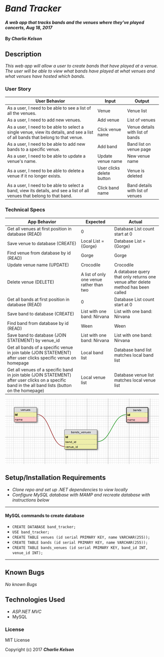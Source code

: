 # _Band Tracker_

#### _A web app that tracks bands and the venues where they've played concerts, Aug 18, 2017_

#### By _**Charlie Kelson**_

## Description

_This web app will allow a user to create bands that have played at a venue. The user will be able to view what bands have played at what venues and what venues have hosted which bands._


### User Story

| User Behavior | Input | Output |
|----|----|----|  
| As a user, I need to be able to see a list of all the venues. | Venue | Venue list |
| As a user, I need to add new venues. | Add venue | List of venues |
| As a user, I need to be able to select a single venue, view its details, and see a list of all bands that belong to that venue. | Click venue name | Venue details with list of bands|
| As a user, I need to be able to add new bands to a specific venue. | Add band | Band list on venue page|
| As a user, I need to be able to update a venue's name. | Update venue name | New venue name|
| As a user, I need to be able to delete a venue if it no longer exists. | User clicks delete button| Venue is deleted|
| As a user, I need to be able to select a band, view its details, and see a list of all venues that belong to that band. | Click band name | Band details with list of venues|


### Technical Specs

| App Behavior | Expected | Actual |
|----|----|----|  
|  Get all venues at first position in database (READ) | 0 | Database List<Venue> count start at 0 |
|  Save venue to database (CREATE)|  Local List<Venue> = {Gorge}  | Database List<Venue> = {Gorge}   |
|  Find venue from database by id (READ)|  Gorge  |  Gorge  |
|  Update venue name (UPDATE)| Crocodile | Crocodile |
|  Delete venue (DELETE)|A list of only one venue rather than two | A database query that only returns one venue after delete method has been called |
| Get all bands at first position in database (READ)| 0 | Database List<Bands> count start at 0|
|  Save band to database (CREATE)| List with one band: Nirvana | List with one band: Nirvana |
|  Find band from database by id (READ)| Ween  |  Ween  |
|  Save band to database (JOIN STATEMENT) by venue_id| List with one band: Nirvana | List with one band: Nirvana |
|  Get all bands of a specific venue in join table (JOIN STATEMENT) after user clicks specific venue on homepage|  Local band list  |  Database band list matches local band list  |
|  Get all venues of a specific band in join table (JOIN STATEMENT) after user clicks on a specific band in the all band lists (button on the homepage)|  Local venue list  |  Database venue list matches local venue list  |

![](/schema.png)


## Setup/Installation Requirements

* _Clone repo and set up .NET dependencies to view locally_
* _Configure MySQL database with MAMP and recreate database with instructions below_
---

#### MySQL commands to create database
- `CREATE DATABASE band_tracker;`
- `USE band_tracker;`
- `CREATE TABLE venues (id serial PRIMARY KEY, name VARCHAR(255));`
- `CREATE TABLE bands (id serial PRIMARY KEY, name VARCHAR(255));`
- `CREATE TABLE bands_venues (id serial PRIMARY KEY, band_id INT, venue_id INT);`

---

## Known Bugs

_No known Bugs_



## Technologies Used

* _ASP.NET MVC_
* MySQL

### License

MIT License

Copyright (c) 2017 **_Charlie Kelson_**
